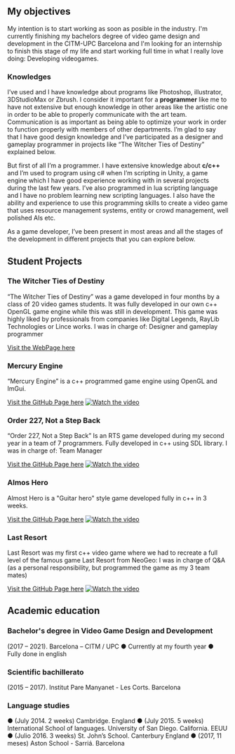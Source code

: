 ## My objectives
My intention is to start working as soon as posible in the industry. I'm currently finishing my bachelors degree of video game design and development in the CITM-UPC Barcelona and I'm looking for an internship to finish this stage of my life and start working full time in what I really love doing: Developing videogames.

### Knowledges
I’ve used and I have knowledge about programs like Photoshop, illustrator,
3DStudioMax or Zbrush. I consider it important for a **programmer** like me to have not
extensive but enough knowledge in other areas like the artistic one in order to be
able to properly communicate with the art team. Communication is as important as
being able to optimize your work in order to function properly with members of other
departments.
I’m glad to say that I have good design knowledge and I’ve participated as a
designer and gameplay programmer in projects like “The Witcher Ties of Destiny” explained below.

But first of all I’m a programmer. I have extensive knowledge about **c/c++** and I’m
used to program using c# when I’m scripting in Unity, a game engine which I have
good experience working with in several projects during the last few years. I’ve also
programmed in lua scripting language and I have no problem learning new scripting
languages.
I also have the ability and experience to use this programming skills to create a video
game that uses resource management systems, entity or crowd management, well
polished AIs etc.

As a game developer, I’ve been present in most areas and all the stages of the
development in different projects that you can explore below.


## Student Projects


### The Witcher Ties of Destiny
“The Witcher Ties of Destiny” was a game developed in four months by a
class of 20 video games students. It was fully developed in our own c++
OpenGL game engine while this was still in development. This game was
highly liked by professionals from companies like Digital Legends, RayLib
Technologies or Lince works.
I was in charge of: Designer and gameplay programmer

[Visit the WebPage here](https://tiesofdestiny.com/) 



### Mercury Engine
“Mercury Engine” is a c++ programmed game engine using OpenGL and ImGui.

[Visit the GitHub Page here](https://github.com/knela96/Mercury-Engine) 
[![Watch the video](https://prnt.sc/1tq74dw)](https://www.youtube.com/watch?v=qAw3V35vyvA)



### Order 227, Not a Step Back
“Order 227, Not a Step Back” Is an RTS game developed during my second
year in a team of 7 programmers. Fully developed in c++ using SDL library.
I was in charge of: Team Manager

[Visit the GitHub Page here](https://cutt.ly/Dh0o84m) 
[![Watch the video](https://prnt.sc/1tq7g55)](https://www.youtube.com/watch?v=2uebz2vIlOg)



### Almos Hero
Almost Hero is a "Guitar hero" style game developed fully in c++ in 3 weeks.

[Visit the GitHub Page here](https://cutt.ly/8h0o4MY) 
[![Watch the video](https://prnt.sc/1tq82eu)](https://drive.google.com/file/d/1Ta4XddLz5-i3jpOjDi-DrMpM68JonNuJ/view?usp=sharing)



### Last Resort
Last Resort was my first c++ video game where we had to recreate a full level of
the famous game Last Resort from NeoGeo:
I was in charge of Q&A (as a personal responsibility, but programmed the game as my 3 team
mates)

[Visit the GitHub Page here](https://cutt.ly/Dh0pqJL) 
[![Watch the video](https://prnt.sc/1tq8a32)](https://cutt.ly/2h0o5U4)



## Academic education

### Bachelor's degree in Video Game Design and Development
(2017 – 2021). Barcelona – CITM / UPC
● Currently at my fourth year
● Fully done in english 



### Scientific bachillerato
(2015 – 2017). Institut Pare Manyanet - Les Corts. Barcelona



### Language studies
● (July 2014. 2 weeks) Cambridge. England
● (July 2015. 5 weeks) International School of languages. University of San
Diego. California. EEUU
● (Julio 2016. 3 weeks) St. John’s School. Canterbury England
● (2017, 11 meses) Aston School - Sarriá. Barcelona


